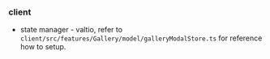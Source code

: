 ### client
- state manager - valtio, refer to `client/src/features/Gallery/model/galleryModalStore.ts` for reference how to setup. 